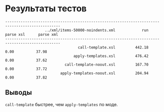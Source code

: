 Результаты тестов
=================

    -----------------------------------------------------------------------------------------------
                      ../xml/items-50000-noindents.xml            run      parse xsl      parse xml
    -----------------------------------------------------------------------------------------------
                                     call-template.xsl         442.18           0.00          37.98
                                   apply-templates.xsl         476.42           0.00          37.62
                               call-template-noout.xsl         167.70           0.00          37.72
                             apply-templates-noout.xsl         204.94           0.00          37.82


Выводы
------

`call-template` быстрее, чем `apply-templates` по моде.

